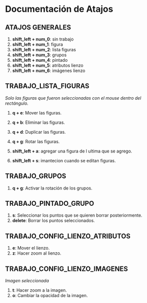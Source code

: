 # Documentación de Atajos


## ATAJOS GENERALES

1. **shift_left + num_0**: sin trabajo
2. **shift_left + num_1**: figura
3. **shift_left + num_2**: lista figuras
4. **shift_left + num_3**: grupos
5. **shift_left + num_4**: pintado
6. **shift_left + num_5**: atributos lienzo
7. **shift_left + num_6**: imágenes lienzo


## TRABAJO_LISTA_FIGURAS
*Solo las figuras que fueron seleccionadas con el mouse dentro del rectángulo.*

1. **q + e**: Mover las figuras.
2. **q + b**: Eliminar las figuras.
3. **q + d**: Duplicar las figuras.
4. **q + g**: Rotar las figuras.

5. **shift_left + a**: agregar una figura de l ultima que se agrego.
6. **shift_left + s**: imantecion cuando se editan figuras.

## TRABAJO_GRUPOS

1. **q + g**: Activar la rotación de los grupos.

## TRABAJO_PINTADO_GRUPO

1. **s**: Seleccionar los puntos que se quieren borrar posteriormente.
2. **delete**: Borrar los puntos seleccionados.

## TRABAJO_CONFIG_LIENZO_ATRIBUTOS

1. **e**: Mover el lienzo.
2. **z**: Hacer zoom al lienzo.

## TRABAJO_CONFIG_LIENZO_IMAGENES
*Imagen seleccionada*

1. **t**: Hacer zoom a la imagen.
2. **o**: Cambiar la opacidad de la imagen.
